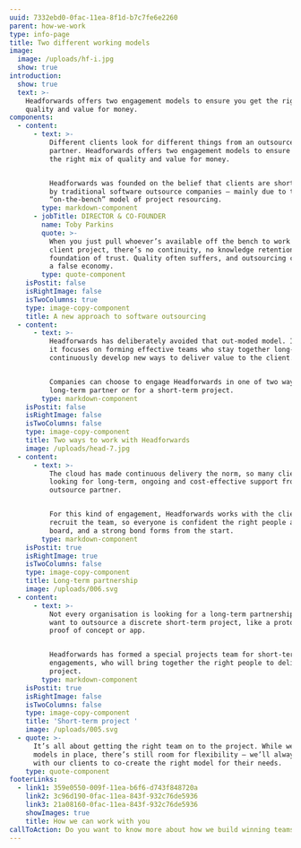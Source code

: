 ```yaml
---
uuid: 7332ebd0-0fac-11ea-8f1d-b7c7fe6e2260
parent: how-we-work
type: info-page
title: Two different working models
image:
  image: /uploads/hf-i.jpg
  show: true
introduction:
  show: true
  text: >-
    Headforwards offers two engagement models to ensure you get the right mix of
    quality and value for money.
components:
  - content:
      - text: >-
          Different clients look for different things from an outsource software
          partner. Headforwards offers two engagement models to ensure you get
          the right mix of quality and value for money. 


          Headforwards was founded on the belief that clients are short-changed
          by traditional software outsource companies – mainly due to the
          “on-the-bench” model of project resourcing.
        type: markdown-component
      - jobTitle: DIRECTOR & CO-FOUNDER
        name: Toby Parkins
        quote: >-
          When you just pull whoever’s available off the bench to work on a
          client project, there’s no continuity, no knowledge retention, and no
          foundation of trust. Quality often suffers, and outsourcing can become
          a false economy.
        type: quote-component
    isPostit: false
    isRightImage: false
    isTwoColumns: true
    type: image-copy-component
    title: A new approach to software outsourcing
  - content:
      - text: >-
          Headforwards has deliberately avoided that out-moded model. Instead,
          it focuses on forming effective teams who stay together long-term and
          continuously develop new ways to deliver value to the client.


          Companies can choose to engage Headforwards in one of two ways: as a
          long-term partner or for a short-term project.
        type: markdown-component
    isPostit: false
    isRightImage: false
    isTwoColumns: false
    type: image-copy-component
    title: Two ways to work with Headforwards
    image: /uploads/head-7.jpg
  - content:
      - text: >-
          The cloud has made continuous delivery the norm, so many clients are
          looking for long-term, ongoing and cost-effective support from their
          outsource partner. 


          For this kind of engagement, Headforwards works with the client to
          recruit the team, so everyone is confident the right people are on
          board, and a strong bond forms from the start.
        type: markdown-component
    isPostit: true
    isRightImage: true
    isTwoColumns: false
    type: image-copy-component
    title: Long-term partnership
    image: /uploads/006.svg
  - content:
      - text: >-
          Not every organisation is looking for a long-term partnership. Some
          want to outsource a discrete short-term project, like a prototype,
          proof of concept or app. 


          Headforwards has formed a special projects team for short-term
          engagements, who will bring together the right people to deliver each
          project.
        type: markdown-component
    isPostit: true
    isRightImage: false
    isTwoColumns: false
    type: image-copy-component
    title: 'Short-term project '
    image: /uploads/005.svg
  - quote: >-
      It’s all about getting the right team on to the project. While we have two
      models in place, there’s still room for flexibility – we’ll always work
      with our clients to co-create the right model for their needs.
    type: quote-component
footerLinks:
  - link1: 359e0550-009f-11ea-b6f6-d743f848720a
    link2: 3c96d190-0fac-11ea-843f-932c76de5936
    link3: 21a08160-0fac-11ea-843f-932c76de5936
    showImages: true
    title: How we can work with you
callToAction: Do you want to know more about how we build winning teams?
---
```


